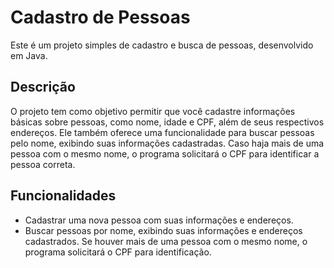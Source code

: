 # Cadastro de Pessoas

Este é um projeto simples de cadastro e busca de pessoas, desenvolvido em Java.

## Descrição
O projeto tem como objetivo permitir que você cadastre informações básicas sobre pessoas, como nome, idade e CPF, além de seus respectivos endereços. Ele também oferece uma funcionalidade para buscar pessoas pelo nome, exibindo suas informações cadastradas. Caso haja mais de uma pessoa com o mesmo nome, o programa solicitará o CPF para identificar a pessoa correta.

## Funcionalidades

- Cadastrar uma nova pessoa com suas informações e endereços.
- Buscar pessoas por nome, exibindo suas informações e endereços cadastrados. Se houver mais de uma pessoa com o mesmo nome, o programa solicitará o CPF para identificação.

